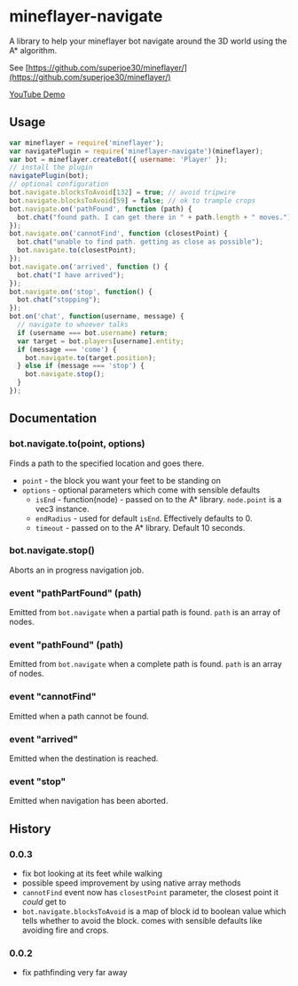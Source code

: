 # mineflayer-navigate

A library to help your mineflayer bot navigate around the 3D world using
the A* algorithm.

See [https://github.com/superjoe30/mineflayer/](https://github.com/superjoe30/mineflayer/)

[YouTube Demo](http://www.youtube.com/watch?v=O6lQdmRz8eE)

## Usage

```js
var mineflayer = require('mineflayer');
var navigatePlugin = require('mineflayer-navigate')(mineflayer);
var bot = mineflayer.createBot({ username: 'Player' });
// install the plugin
navigatePlugin(bot);
// optional configuration
bot.navigate.blocksToAvoid[132] = true; // avoid tripwire
bot.navigate.blocksToAvoid[59] = false; // ok to trample crops
bot.navigate.on('pathFound', function (path) {
  bot.chat("found path. I can get there in " + path.length + " moves.");
});
bot.navigate.on('cannotFind', function (closestPoint) {
  bot.chat("unable to find path. getting as close as possible");
  bot.navigate.to(closestPoint);
});
bot.navigate.on('arrived', function () {
  bot.chat("I have arrived");
});
bot.navigate.on('stop', function() {
  bot.chat("stopping");
});
bot.on('chat', function(username, message) {
  // navigate to whoever talks
  if (username === bot.username) return;
  var target = bot.players[username].entity;
  if (message === 'come') {
    bot.navigate.to(target.position);
  } else if (message === 'stop') {
    bot.navigate.stop();
  }
});
```

## Documentation

### bot.navigate.to(point, options)

Finds a path to the specified location and goes there.

 * `point` - the block you want your feet to be standing on
 * `options` - optional parameters which come with sensible defaults
   - `isEnd` - function(node) - passed on to the A* library. `node.point` is
     a vec3 instance.
   - `endRadius` - used for default `isEnd`. Effectively defaults to 0.
   - `timeout` - passed on to the A* library. Default 10 seconds.

### bot.navigate.stop()

Aborts an in progress navigation job.

### event "pathPartFound" (path)

Emitted from `bot.navigate` when a partial path is found. `path` is an array
of nodes.

### event "pathFound" (path)

Emitted from `bot.navigate` when a complete path is found. `path` is an array
of nodes.

### event "cannotFind"

Emitted when a path cannot be found.

### event "arrived"

Emitted when the destination is reached.

### event "stop"

Emitted when navigation has been aborted.

## History

### 0.0.3

 * fix bot looking at its feet while walking
 * possible speed improvement by using native array methods
 * `cannotFind` event now has `closestPoint` parameter, the closest point it
   *could* get to
 * `bot.navigate.blocksToAvoid` is a map of block id to boolean value which
   tells whether to avoid the block. comes with sensible defaults like
   avoiding fire and crops.

### 0.0.2

 * fix pathfinding very far away
